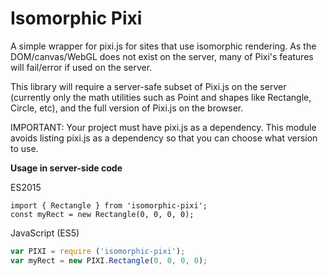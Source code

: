 # Isomorphic Pixi

A simple wrapper for pixi.js for sites that use isomorphic rendering. As 
the DOM/canvas/WebGL does not exist on the server, many of Pixi's features
will fail/error if used on the server.

This library will require a server-safe subset of Pixi.js on the server (currently 
only the math utilities such as Point and shapes like Rectangle, Circle, etc), 
and the full version of Pixi.js on the browser.

IMPORTANT: Your project must have pixi.js as a dependency. This module avoids listing pixi.js 
as a dependency so that you can choose what version to use.

**Usage in server-side code**

ES2015
```es6
import { Rectangle } from 'isomorphic-pixi';
const myRect = new Rectangle(0, 0, 0, 0);
```

JavaScript (ES5)
```js
var PIXI = require ('isomorphic-pixi');
var myRect = new PIXI.Rectangle(0, 0, 0, 0);
```
